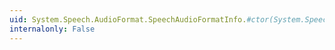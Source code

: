 ```yaml
---
uid: System.Speech.AudioFormat.SpeechAudioFormatInfo.#ctor(System.Speech.AudioFormat.EncodingFormat,System.Int32,System.Int32,System.Int32,System.Int32,System.Int32,System.Byte[])
internalonly: False
---
```

